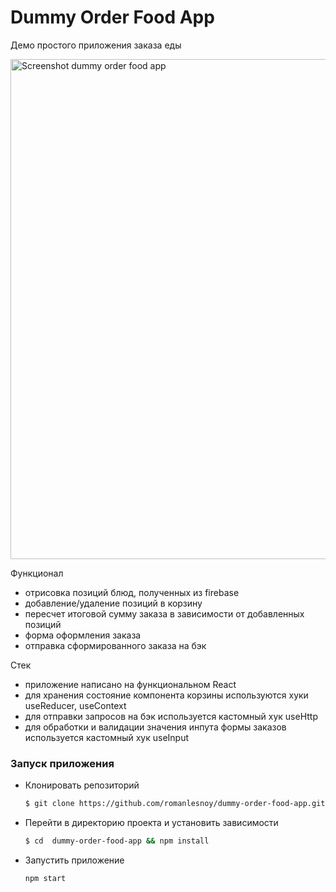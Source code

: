 # Dummy Order Food App

Демо простого приложения заказа еды

<img width="800" alt="Screenshot dummy order food app" src="https://user-images.githubusercontent.com/69040854/165381497-d1471e3d-3d30-4729-aa6d-1105b9a35753.png">

Функционал
- отрисовка позиций блюд, полученных из firebase
- добавление/удаление позиций в корзину
- пересчет итоговой сумму заказа в зависимости от добавленных позиций
- форма оформления заказа
- отправка сформированного заказа на бэк

Стек
- приложение написано на функциональном React
- для хранения состояние компонента корзины используются хуки useReducer, useContext
- для отправки запросов на бэк используется кастомный хук useHttp
- для обработки и валидации значения инпута формы заказов используется кастомный хук useInput

### Запуск приложения

- Клонировать репозиторий
    ```bash
    $ git clone https://github.com/romanlesnoy/dummy-order-food-app.git
    ```
- Перейти в директорию проекта и установить зависимости
    ```bash
    $ cd  dummy-order-food-app && npm install
    ```
- Запустить приложение
    ```bash
    npm start
    ```